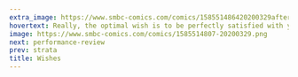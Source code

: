 ```yaml
---
extra_image: https://www.smbc-comics.com/comics/158551486420200329after.png
hovertext: Really, the optimal wish is to be perfectly satisfied with your remaining wishes.
image: https://www.smbc-comics.com/comics/1585514807-20200329.png
next: performance-review
prev: strata
title: Wishes
---
```

